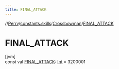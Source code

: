 ```yaml
---
title: FINAL_ATTACK
---
```

//[Perry](../../../index.html)/[constants.skills](../index.html)/[Crossbowman](index.html)/[FINAL_ATTACK](-f-i-n-a-l_-a-t-t-a-c-k.html)



# FINAL_ATTACK



[jvm]\
const val [FINAL_ATTACK](-f-i-n-a-l_-a-t-t-a-c-k.html): [Int](https://kotlinlang.org/api/latest/jvm/stdlib/kotlin/-int/index.html) = 3200001




